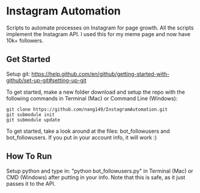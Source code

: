 # Instagram Automation
Scripts to automate processes on Instagram for page growth. All the scripts implement the Instagram API. I used this for my meme page and now have 10k+ followers.

## Get Started

Setup git: https://help.github.com/en/github/getting-started-with-github/set-up-git#setting-up-git

To get started, make a new folder download and setup the repo with the following commands in Terminal (Mac) or Command Line (Windows):

	git clone https://github.com/nang149/InstagramAutomation.git
	git submodule init 
	git submodule update
	
To get started, take a look around at the files: bot_followusers and bot_followusers. If you put in your account info, it will work :)

## How To Run
Setup python and type in: "python bot_followusers.py" in Terminal (Mac) or CMD (Windows) after putting in your info. Note that this is safe, as it just passes it to the API.

